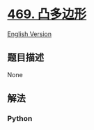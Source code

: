 # [469. 凸多边形](https://leetcode-cn.com/problems/convex-polygon)

[English Version](/leetcode/0400-0499/0469.Convex%20Polygon/README_EN.md)

## 题目描述

<!-- 这里写题目描述 -->

None

## 解法

<!-- 这里可写通用的实现逻辑 -->

<!-- tabs:start -->

### **Python**

<!-- 这里可写当前语言的特殊实现逻辑 -->

```python

```

<!-- tabs:end -->
